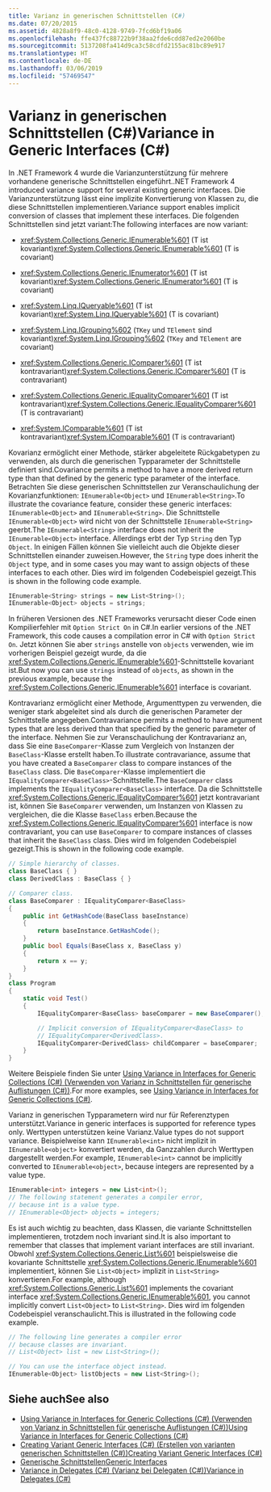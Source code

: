 ```yaml
---
title: Varianz in generischen Schnittstellen (C#)
ms.date: 07/20/2015
ms.assetid: 4828a8f9-48c0-4128-9749-7fcd6bf19a06
ms.openlocfilehash: ffe437fc88722b9f38aa2fde6cdd87ed2e2060be
ms.sourcegitcommit: 5137208fa414d9ca3c58cdfd2155ac81bc89e917
ms.translationtype: HT
ms.contentlocale: de-DE
ms.lasthandoff: 03/06/2019
ms.locfileid: "57469547"
---
```

# <a name="variance-in-generic-interfaces-c"></a><span data-ttu-id="0e419-102">Varianz in generischen Schnittstellen (C#)</span><span class="sxs-lookup"><span data-stu-id="0e419-102">Variance in Generic Interfaces (C#)</span></span>

<span data-ttu-id="0e419-103">In .NET Framework 4 wurde die Varianzunterstützung für mehrere vorhandene generische Schnittstellen eingeführt.</span><span class="sxs-lookup"><span data-stu-id="0e419-103">.NET Framework 4 introduced variance support for several existing generic interfaces.</span></span> <span data-ttu-id="0e419-104">Die Varianzunterstützung lässt eine implizite Konvertierung von Klassen zu, die diese Schnittstellen implementieren.</span><span class="sxs-lookup"><span data-stu-id="0e419-104">Variance support enables implicit conversion of classes that implement these interfaces.</span></span> <span data-ttu-id="0e419-105">Die folgenden Schnittstellen sind jetzt variant:</span><span class="sxs-lookup"><span data-stu-id="0e419-105">The following interfaces are now variant:</span></span>

- <span data-ttu-id="0e419-106"><xref:System.Collections.Generic.IEnumerable%601> (T ist kovariant)</span><span class="sxs-lookup"><span data-stu-id="0e419-106"><xref:System.Collections.Generic.IEnumerable%601> (T is covariant)</span></span>

- <span data-ttu-id="0e419-107"><xref:System.Collections.Generic.IEnumerator%601> (T ist kovariant)</span><span class="sxs-lookup"><span data-stu-id="0e419-107"><xref:System.Collections.Generic.IEnumerator%601> (T is covariant)</span></span>

- <span data-ttu-id="0e419-108"><xref:System.Linq.IQueryable%601> (T ist kovariant)</span><span class="sxs-lookup"><span data-stu-id="0e419-108"><xref:System.Linq.IQueryable%601> (T is covariant)</span></span>

- <span data-ttu-id="0e419-109"><xref:System.Linq.IGrouping%602> (`TKey` und `TElement` sind kovariant)</span><span class="sxs-lookup"><span data-stu-id="0e419-109"><xref:System.Linq.IGrouping%602> (`TKey` and `TElement` are covariant)</span></span>

- <span data-ttu-id="0e419-110"><xref:System.Collections.Generic.IComparer%601> (T ist kontravariant)</span><span class="sxs-lookup"><span data-stu-id="0e419-110"><xref:System.Collections.Generic.IComparer%601> (T is contravariant)</span></span>

- <span data-ttu-id="0e419-111"><xref:System.Collections.Generic.IEqualityComparer%601> (T ist kontravariant)</span><span class="sxs-lookup"><span data-stu-id="0e419-111"><xref:System.Collections.Generic.IEqualityComparer%601> (T is contravariant)</span></span>

- <span data-ttu-id="0e419-112"><xref:System.IComparable%601> (T ist kontravariant)</span><span class="sxs-lookup"><span data-stu-id="0e419-112"><xref:System.IComparable%601> (T is contravariant)</span></span>

<span data-ttu-id="0e419-113">Kovarianz ermöglicht einer Methode, stärker abgeleitete Rückgabetypen zu verwenden, als durch die generischen Typparameter der Schnittstelle definiert sind.</span><span class="sxs-lookup"><span data-stu-id="0e419-113">Covariance permits a method to have a more derived return type than that defined by the generic type parameter of the interface.</span></span> <span data-ttu-id="0e419-114">Betrachten Sie diese generischen Schnittstellen zur Veranschaulichung der Kovarianzfunktionen: `IEnumerable<Object>` und `IEnumerable<String>`.</span><span class="sxs-lookup"><span data-stu-id="0e419-114">To illustrate the covariance feature, consider these generic interfaces: `IEnumerable<Object>` and `IEnumerable<String>`.</span></span> <span data-ttu-id="0e419-115">Die Schnittstelle `IEnumerable<Object>` wird nicht von der Schnittstelle `IEnumerable<String>` geerbt.</span><span class="sxs-lookup"><span data-stu-id="0e419-115">The `IEnumerable<String>` interface does not inherit the `IEnumerable<Object>` interface.</span></span> <span data-ttu-id="0e419-116">Allerdings erbt der Typ `String` den Typ `Object`. In einigen Fällen können Sie vielleicht auch die Objekte dieser Schnittstellen einander zuweisen.</span><span class="sxs-lookup"><span data-stu-id="0e419-116">However, the `String` type does inherit the `Object` type, and in some cases you may want to assign objects of these interfaces to each other.</span></span> <span data-ttu-id="0e419-117">Dies wird im folgenden Codebeispiel gezeigt.</span><span class="sxs-lookup"><span data-stu-id="0e419-117">This is shown in the following code example.</span></span>

```csharp
IEnumerable<String> strings = new List<String>();
IEnumerable<Object> objects = strings;
```

<span data-ttu-id="0e419-118">In früheren Versionen des .NET Frameworks verursacht dieser Code einen Kompilierfehler mit `Option Strict On` in C#.</span><span class="sxs-lookup"><span data-stu-id="0e419-118">In earlier versions of the .NET Framework, this code causes a compilation error in C# with `Option Strict On`.</span></span> <span data-ttu-id="0e419-119">Jetzt können Sie aber `strings` anstelle von `objects` verwenden, wie im vorherigen Beispiel gezeigt wurde, da die <xref:System.Collections.Generic.IEnumerable%601>-Schnittstelle kovariant ist.</span><span class="sxs-lookup"><span data-stu-id="0e419-119">But now you can use `strings` instead of `objects`, as shown in the previous example, because the <xref:System.Collections.Generic.IEnumerable%601> interface is covariant.</span></span>

<span data-ttu-id="0e419-120">Kontravarianz ermöglicht einer Methode, Argumenttypen zu verwenden, die weniger stark abgeleitet sind als durch die generischen Parameter der Schnittstelle angegeben.</span><span class="sxs-lookup"><span data-stu-id="0e419-120">Contravariance permits a method to have argument types that are less derived than that specified by the generic parameter of the interface.</span></span> <span data-ttu-id="0e419-121">Nehmen Sie zur Veranschaulichung der Kontravarianz an, dass Sie eine `BaseComparer`-Klasse zum Vergleich von Instanzen der `BaseClass`-Klasse erstellt haben.</span><span class="sxs-lookup"><span data-stu-id="0e419-121">To illustrate contravariance, assume that you have created a `BaseComparer` class to compare instances of the `BaseClass` class.</span></span> <span data-ttu-id="0e419-122">Die `BaseComparer`-Klasse implementiert die `IEqualityComparer<BaseClass>`-Schnittstelle.</span><span class="sxs-lookup"><span data-stu-id="0e419-122">The `BaseComparer` class implements the `IEqualityComparer<BaseClass>` interface.</span></span> <span data-ttu-id="0e419-123">Da die Schnittstelle <xref:System.Collections.Generic.IEqualityComparer%601> jetzt kontravariant ist, können Sie `BaseComparer` verwenden, um Instanzen von Klassen zu vergleichen, die die Klasse `BaseClass` erben.</span><span class="sxs-lookup"><span data-stu-id="0e419-123">Because the <xref:System.Collections.Generic.IEqualityComparer%601> interface is now contravariant, you can use `BaseComparer` to compare instances of classes that inherit the `BaseClass` class.</span></span> <span data-ttu-id="0e419-124">Dies wird im folgenden Codebeispiel gezeigt.</span><span class="sxs-lookup"><span data-stu-id="0e419-124">This is shown in the following code example.</span></span>

```csharp
// Simple hierarchy of classes.
class BaseClass { }
class DerivedClass : BaseClass { }

// Comparer class.
class BaseComparer : IEqualityComparer<BaseClass>
{
    public int GetHashCode(BaseClass baseInstance)
    {
        return baseInstance.GetHashCode();
    }
    public bool Equals(BaseClass x, BaseClass y)
    {
        return x == y;
    }
}
class Program
{
    static void Test()
    {
        IEqualityComparer<BaseClass> baseComparer = new BaseComparer();

        // Implicit conversion of IEqualityComparer<BaseClass> to
        // IEqualityComparer<DerivedClass>.
        IEqualityComparer<DerivedClass> childComparer = baseComparer;
    }
}
```

<span data-ttu-id="0e419-125">Weitere Beispiele finden Sie unter [Using Variance in Interfaces for Generic Collections (C#) (Verwenden von Varianz in Schnittstellen für generische Auflistungen (C#))](../../../../csharp/programming-guide/concepts/covariance-contravariance/using-variance-in-interfaces-for-generic-collections.md).</span><span class="sxs-lookup"><span data-stu-id="0e419-125">For more examples, see [Using Variance in Interfaces for Generic Collections (C#)](../../../../csharp/programming-guide/concepts/covariance-contravariance/using-variance-in-interfaces-for-generic-collections.md).</span></span>

<span data-ttu-id="0e419-126">Varianz in generischen Typparametern wird nur für Referenztypen unterstützt.</span><span class="sxs-lookup"><span data-stu-id="0e419-126">Variance in generic interfaces is supported for reference types only.</span></span> <span data-ttu-id="0e419-127">Werttypen unterstützen keine Varianz.</span><span class="sxs-lookup"><span data-stu-id="0e419-127">Value types do not support variance.</span></span> <span data-ttu-id="0e419-128">Beispielweise kann `IEnumerable<int>` nicht implizit in `IEnumerable<object>` konvertiert werden, da Ganzzahlen durch Werttypen dargestellt werden.</span><span class="sxs-lookup"><span data-stu-id="0e419-128">For example, `IEnumerable<int>` cannot be implicitly converted to `IEnumerable<object>`, because integers are represented by a value type.</span></span>

```csharp
IEnumerable<int> integers = new List<int>();
// The following statement generates a compiler error,
// because int is a value type.
// IEnumerable<Object> objects = integers;
```

<span data-ttu-id="0e419-129">Es ist auch wichtig zu beachten, dass Klassen, die variante Schnittstellen implementieren, trotzdem noch invariant sind.</span><span class="sxs-lookup"><span data-stu-id="0e419-129">It is also important to remember that classes that implement variant interfaces are still invariant.</span></span> <span data-ttu-id="0e419-130">Obwohl <xref:System.Collections.Generic.List%601> beispielsweise die kovariante Schnittstelle <xref:System.Collections.Generic.IEnumerable%601> implementiert, können Sie `List<Object>` implizit in `List<String>` konvertieren.</span><span class="sxs-lookup"><span data-stu-id="0e419-130">For example, although <xref:System.Collections.Generic.List%601> implements the covariant interface <xref:System.Collections.Generic.IEnumerable%601>, you cannot implicitly convert `List<Object>` to `List<String>`.</span></span> <span data-ttu-id="0e419-131">Dies wird im folgenden Codebeispiel veranschaulicht.</span><span class="sxs-lookup"><span data-stu-id="0e419-131">This is illustrated in the following code example.</span></span>

```csharp
// The following line generates a compiler error
// because classes are invariant.
// List<Object> list = new List<String>();

// You can use the interface object instead.
IEnumerable<Object> listObjects = new List<String>();
```

## <a name="see-also"></a><span data-ttu-id="0e419-132">Siehe auch</span><span class="sxs-lookup"><span data-stu-id="0e419-132">See also</span></span>

- [<span data-ttu-id="0e419-133">Using Variance in Interfaces for Generic Collections (C#) (Verwenden von Varianz in Schnittstellen für generische Auflistungen (C#))</span><span class="sxs-lookup"><span data-stu-id="0e419-133">Using Variance in Interfaces for Generic Collections (C#)</span></span>](../../../../csharp/programming-guide/concepts/covariance-contravariance/using-variance-in-interfaces-for-generic-collections.md)
- [<span data-ttu-id="0e419-134">Creating Variant Generic Interfaces (C#) (Erstellen von varianten generischen Schnittstellen (C#))</span><span class="sxs-lookup"><span data-stu-id="0e419-134">Creating Variant Generic Interfaces (C#)</span></span>](../../../../csharp/programming-guide/concepts/covariance-contravariance/creating-variant-generic-interfaces.md)
- [<span data-ttu-id="0e419-135">Generische Schnittstellen</span><span class="sxs-lookup"><span data-stu-id="0e419-135">Generic Interfaces</span></span>](../../../../standard/generics/interfaces.md)
- [<span data-ttu-id="0e419-136">Variance in Delegates (C#) (Varianz bei Delegaten (C#))</span><span class="sxs-lookup"><span data-stu-id="0e419-136">Variance in Delegates (C#)</span></span>](../../../../csharp/programming-guide/concepts/covariance-contravariance/variance-in-delegates.md)
